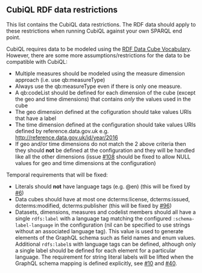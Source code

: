 ## CubiQL RDF data restrictions 

This list contains the CubiQL data restrictions. The RDF data should apply to these restrictions when running CubiQL against your own SPARQL end point.

CubiQL requires data to be modeled using the [RDF Data Cube Vocabulary](https://www.w3.org/TR/vocab-data-cube/). However, there are some more assumptions/restrictions for the data to be compatible with CubiQL:

- Multiple measures should be modeled using the measure dimension approach (i.e. use qb:measureType)
- Always use the qb:measureType even if there is only one measure.
- A qb:codeList should be defined for each dimension of the cube (except the geo and time dimensions) that contains *only* the values used in the cube 
- The geo dimension defined at the cofiguration should take values URIs that have a label 
- The time dimension defined at the configuration should take values URIs defined by reference.data.gov.uk e.g. http://reference.data.gov.uk/id/year/2016
- If geo and/or time dimensions do not match the 2 above criteria then they should **not** be defined at the configuration and they will be handled like all the other dimensions (issue [#108](https://github.com/Swirrl/graphql-qb/issues/108) should be fixed to allow NULL values for geo and time dimensions at the configuration)

Temporal requirements that will be fixed:
- Literals should **not** have language tags (e.g. @en) (this will be fixed by [#6](https://github.com/Swirrl/graphql-qb/issues/6))
- Data cubes should have at most one dcterms:license, dcterms:issued, dcterms:modified,  dcterms:publisher (this will be fixed by [#96](https://github.com/Swirrl/graphql-qb/issues/96))
- Datasets, dimensions, measures and codelist members should all have a single `rdfs:label` with a language tag matching the configured `:schema-label-language` in the configuration (nil can
  be specified to use strings without an associated language tag). This value is used to generate elements of the GraphQL schema such as field names and enum values. 
  Additional `rdfs:label`s with language tags can be defined, although only a single label should be defined for each element for a particular language. 
  The requirement for string literal labels will be lifted when the GraphQL schema mapping is defined explicitly, see [#10](https://github.com/Swirrl/graphql-qb/issues/10) and 
  [#40](https://github.com/Swirrl/graphql-qb/issues/40).

 
